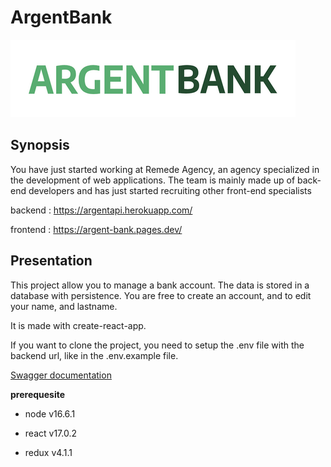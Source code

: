 # ArgentBank

![ArgentBankLogo](/src/img/argentBankLogo.png)

## Synopsis

You have just started working at Remede Agency, an agency specialized in the development of web applications. The team is mainly made up of back-end developers and has just started recruiting other front-end specialists

backend : https://argentapi.herokuapp.com/

frontend : https://argent-bank.pages.dev/

## Presentation

This project allow you to manage a bank account. The data is stored in a database with persistence. You are free to create an account, and to edit your name, and lastname.

It is made with create-react-app.

If you want to clone the project, you need to setup the .env file with the backend url, like in the .env.example file.

[Swagger documentation](https://argentapi.herokuapp.com/api-docs/)

**prerequesite**

-   node v16.6.1

-   react v17.0.2

-   redux v4.1.1
